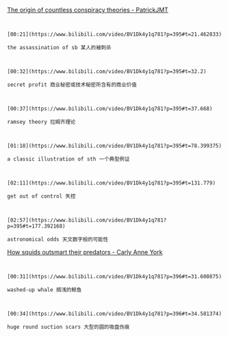[The origin of countless conspiracy theories - PatrickJMT](https://www.bilibili.com/video/BV1Dk4y1q781?p=395)

```ad-note


[00:21](https://www.bilibili.com/video/BV1Dk4y1q781?p=395#t=21.462833)

the assassination of sb 某人的被刺杀

```

```ad-note


[00:32](https://www.bilibili.com/video/BV1Dk4y1q781?p=395#t=32.2)

secret profit 商业秘密或技术秘密所含有的商业价值

```

```ad-note


[00:37](https://www.bilibili.com/video/BV1Dk4y1q781?p=395#t=37.668)

ramsey theory 拉姆齐理论

```

```ad-note


[01:18](https://www.bilibili.com/video/BV1Dk4y1q781?p=395#t=78.399375)

a classic illustration of sth 一个典型例证

```

```ad-note


[02:11](https://www.bilibili.com/video/BV1Dk4y1q781?p=395#t=131.779)

get out of control 失控

```
```ad-note


[02:57](https://www.bilibili.com/video/BV1Dk4y1q781?p=395#t=177.392168)

astronomical odds 天文数字般的可能性

```

[How squids outsmart their predators - Carly Anne York](https://www.bilibili.com/video/BV1Dk4y1q781?p=396)

```ad-note


[00:31](https://www.bilibili.com/video/BV1Dk4y1q781?p=396#t=31.600875)

washed-up whale 搁浅的鲸鱼

```

```ad-note


[00:34](https://www.bilibili.com/video/BV1Dk4y1q781?p=396#t=34.581374)

huge round suction scars 大型的圆的吸盘伤痕

```